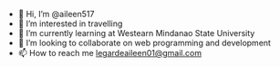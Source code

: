 - 👋 Hi, I’m @aileen517
- 👀 I’m interested in travelling
- 🌱 I’m currently learning at Westearn Mindanao State University
- 💞️ I’m looking to collaborate on web programming and development
- 📫 How to reach me legardeaileen01@gmail.com

<!---
aileen517/aileen517 is a ✨ special ✨ repository because its `README.md` (this file) appears on your GitHub profile.
You can click the Preview link to take a look at your changes.
--->
